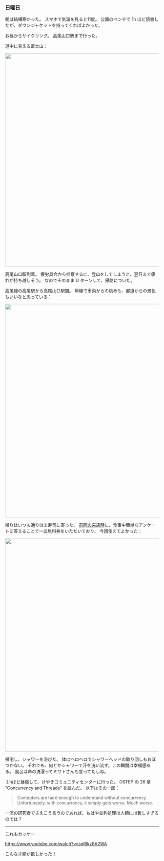 ### 日曜日

朝は結構寒かった。
スマホで気温を見ると11度。
公園のベンチで 1h ほど読書したが、ダウンジャケットを持ってくればよかった。

お昼からサイクリング。
高尾山口駅まで行った。

道中に見える富士山：

<img src="https://i.imgur.com/ZQH1Vhm.jpg" width="700">

高尾山口駅到着。
疲労具合から推察するに、登山をしてしまうと、翌日まで疲れが持ち越しそう。
なのでそのまま U ターンして、帰路についた。

高尾線の高尾駅から高尾山口駅間。
単線で車両からの眺めも、都道からの景色もいいなと思っている：

<img src="https://i.imgur.com/Ty9XMMx.jpg" width="700">

帰りはいつも通りはま寿司に寄った。
[前回の来店時](https://github.com/toasa/diary/blob/main/2023/03/11.md)に、食事中簡単なアンケートに答えることで一皿無料券をいただいており、
今回使えてよかった：

<img src="https://i.imgur.com/lDsUky4.jpg" width="700">

帰宅し、シャワーを浴びた。
体はヘロヘロでシャワーヘッドの取り回しもおぼつかない。
それでも、何とかシャワーで汗を洗い流す。この瞬間は幸福感ある。
風呂は命の洗濯ってミサトさんも言ってたしね。

１hほど昼寝して、けやきコミュニティセンターに行った。
OSTEP の 26 章 "Concurrency and Threads" を読んだ。
以下はその一節：

> Computers are hard enough to understand without concurrency. Unfortunately, with concurrency, it simply gets worse. Much worse.

一流の研究者でさえこう言うのであれば、もはや並列処理は人類には難しすぎるのでは？

---

これもカッケー

https://www.youtube.com/watch?v=sqRIkz8A2WA

こんな才能が欲しかった！
